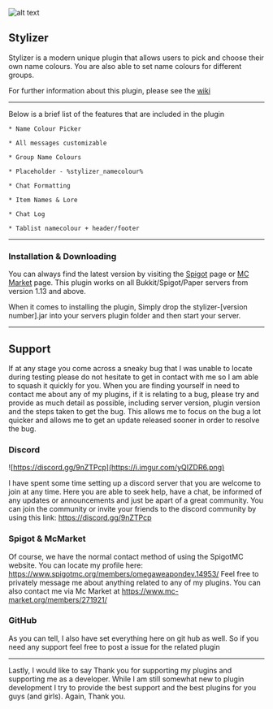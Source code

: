 ![alt text](https://i.imgur.com/XzqaQrD.png "banner") </span>

## Stylizer

Stylizer is a modern unique plugin that allows users to pick and choose their own name colours. You are also able to 
set name colours for different groups.

For further information about this plugin, please see the [wiki](https://github.com/OmegaWeaponDev/Stylizer/wiki)

***

Below is a brief list of the features that are included in the plugin

    * Name Colour Picker
    
    * All messages customizable
    
    * Group Name Colours

    * Placeholder - %stylizer_namecolour%

    * Chat Formatting

    * Item Names & Lore

    * Chat Log

    * Tablist namecolour + header/footer
 ***
 
### Installation & Downloading

You can always find the latest version by visiting the [Spigot](https://www.spigotmc.org/resources/stylizer.78327/) 
page or [MC Market](https://www.mc-market.org/resources/18385/) page. This plugin works on all Bukkit/Spigot/Paper servers from version 1.13 and above.

When it comes to installing the plugin, Simply drop the stylizer-[version number].jar into your servers plugin folder and then start your server.

***

## **Support**

If at any stage you come across a sneaky bug that I was unable to locate during testing please do not hesitate to get in contact with me so I am able to squash it quickly for you. When you are finding yourself in need to contact me about any of my plugins, if it is relating to a bug, please try and provide as much detail as possible, including server version, plugin version and the steps taken to get the bug. This allows me to focus on the bug a lot quicker and allows me to get an update released sooner in order to resolve the bug.

### **Discord**
![https://discord.gg/9nZTPcp](https://i.imgur.com/yQIZDR6.png)

I have spent some time setting up a discord server that you are welcome to join at any time. Here you are able to seek help, have a chat, be informed of any updates or announcements and just be apart of a great community. You can join the community or invite your friends to the discord community by using this link: https://discord.gg/9nZTPcp

### **Spigot & McMarket**

Of course, we have the normal contact method of using the SpigotMC website. You can locate my profile here: https://www.spigotmc.org/members/omegaweapondev.14953/ Feel free to privately message me about anything related to any of my plugins. You can also contact me via Mc Market at https://www.mc-market.org/members/271921/

### **GitHub**

As you can tell, I also have set everything here on git hub as well. So if you need any support feel free to post a issue for the related plugin

***

Lastly, I would like to say Thank you for supporting my plugins and supporting me as a developer. While I am still somewhat new to plugin development I try to provide the best support and the best plugins for you guys (and girls). Again, Thank you. 

